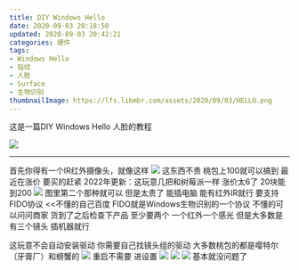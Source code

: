 ```yaml
---
title: DIY Windows Hello
date: 2020-09-03 20:18:50
updated: 2020-09-03 20:42:21
categories: 硬件
tags:
- Windows Hello
- 指纹
- 人脸
- Surface
- 生物识别
thumbnailImage: https://lfs.libmbr.com/assets/2020/09/03/HELLO.png
---
```

这是一篇DIY Windows Hello 人脸的教程
<!-- more -->
![  ][1]

----------
首先你得有一个IR红外摄像头，就像这样
![  ][2]
这东西不贵 桃包上100就可以搞到 最近在涨价 要买的赶紧
2022年更新：这玩意几把和树莓派一样 涨价太6了 20块能到200
![  ][3]
图里第二个那种就可以 但是太贵了
能插电脑 能有红外IR就行 要支持FIDO协议 <<不懂的自己百度
FIDO就是Windows生物识别的一个协议
不懂的可以问问商家
货到了之后检查下产品 至少要两个 一个红外一个感光 但是大多数是有三个镜头
插机器就行

这玩意不会自动安装驱动
你需要自己找镜头组的驱动 大多数桃包的都是嘤特尔（牙膏厂）和螃蟹的
![  ][4]
重启不需要
进设置
![  ][5]
![  ][6]
![  ][7]
基本就没问题了


  [1]: https://lfs.libmbr.com/assets/2020/09/03/HELLO.png
  [2]: https://lfs.libmbr.com/assets/2020/09/03/CAM.jpg
  [3]: https://lfs.libmbr.com/assets/2020/09/03/tb.jpg
  [4]: https://lfs.libmbr.com/assets/2020/09/03/dr.png
  [5]: https://lfs.libmbr.com/assets/2020/09/03/ac.png
  [6]: https://lfs.libmbr.com/assets/2020/09/03/he.png
  [7]: https://lfs.libmbr.com/assets/2020/09/03/mb.png